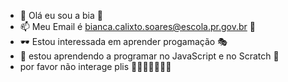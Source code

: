 - 👋 Olá eu sou a bia 🌙
- 📫 Meu Email é bianca.calixto.soares@escola.pr.gov.br 🌃
- 🕶 Estou interessada em aprender progamação 🎭
- 🐢 estou aprendendo a programar no JavaScript e no Scratch 🍐
- por favor não interage plis 🥺🥺🥺🥺🥺🥺🥺

<!---
biancacria/biancacria is a ✨ special ✨ repository because its `README.md` (this file) appears on your GitHub profile.
You can click the Preview link to take a look at your changes.
--->
